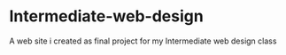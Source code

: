 # Intermediate-web-design
A web site i created as final project for my Intermediate web design class 
